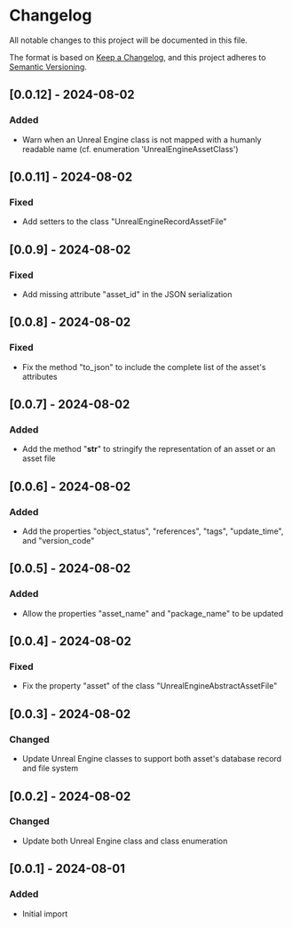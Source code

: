# Changelog

All notable changes to this project will be documented in this file.

The format is based on [Keep a Changelog](https://keepachangelog.com/en/1.0.0/), 
and this project adheres to [Semantic Versioning](https://semver.org/spec/v2.0.0.html).

## [0.0.12] - 2024-08-02
### Added
- Warn when an Unreal Engine class is not mapped with a humanly readable name (cf. enumeration 'UnrealEngineAssetClass')

## [0.0.11] - 2024-08-02
### Fixed
- Add setters to the class "UnrealEngineRecordAssetFile"

## [0.0.9] - 2024-08-02
### Fixed
- Add missing attribute "asset_id" in the JSON serialization

## [0.0.8] - 2024-08-02
### Fixed
- Fix the method "to_json" to include the complete list of the asset's attributes

## [0.0.7] - 2024-08-02
### Added
- Add the method "__str__" to stringify the representation of an asset or an asset file

## [0.0.6] - 2024-08-02
### Added
- Add the properties "object_status", "references", "tags", "update_time", and "version_code"

## [0.0.5] - 2024-08-02
### Added
- Allow the properties "asset_name" and "package_name" to be updated

## [0.0.4] - 2024-08-02
### Fixed
- Fix the property "asset" of the class "UnrealEngineAbstractAssetFile"

## [0.0.3] - 2024-08-02
### Changed
- Update Unreal Engine classes to support both asset's database record and file system

## [0.0.2] - 2024-08-02
### Changed
- Update both Unreal Engine class and class enumeration

## [0.0.1] - 2024-08-01
### Added
- Initial import
